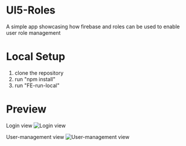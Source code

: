 # UI5-Roles
A simple app showcasing how firebase and roles can be used to enable user role management

# Local Setup

1. clone the repository
2. run "npm install"
3. run "FE-run-local"


# Preview

Login view
![Login view](https://i.imgur.com/wZ0BbtS.png)

User-management view
![User-management view](https://i.imgur.com/AD0VsUM.png)
